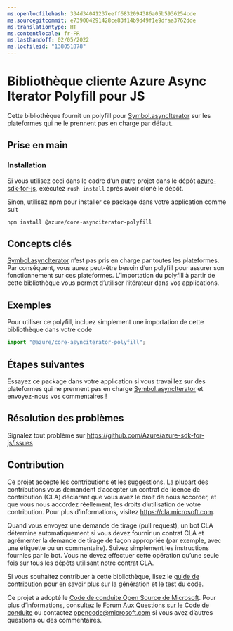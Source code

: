 ```yaml
---
ms.openlocfilehash: 334d34041237eeff6832094386a05b5936254cde
ms.sourcegitcommit: e739004291428ce83f14b9d49f1e9dfaa3762dde
ms.translationtype: HT
ms.contentlocale: fr-FR
ms.lasthandoff: 02/05/2022
ms.locfileid: "138051878"
---
```

# <a name="azure-async-iterator-polyfill-client-library-for-js"></a>Bibliothèque cliente Azure Async Iterator Polyfill pour JS

Cette bibliothèque fournit un polyfill pour [Symbol.asyncIterator](https://developer.mozilla.org/docs/Web/JavaScript/Reference/Global_Objects/Symbol/asyncIterator) sur les plateformes qui ne le prennent pas en charge par défaut.

## <a name="getting-started"></a>Prise en main

### <a name="installation"></a>Installation

Si vous utilisez ceci dans le cadre d’un autre projet dans le dépôt [azure-sdk-for-js](https://github.com/Azure/azure-sdk-for-js), exécutez `rush install` après avoir cloné le dépôt.

Sinon, utilisez npm pour installer ce package dans votre application comme suit

```
npm install @azure/core-asynciterator-polyfill
```

## <a name="key-concepts"></a>Concepts clés

[Symbol.asyncIterator](https://developer.mozilla.org/docs/Web/JavaScript/Reference/Global_Objects/Symbol/asyncIterator) n’est pas pris en charge par toutes les plateformes. Par conséquent, vous aurez peut-être besoin d’un polyfill pour assurer son fonctionnement sur ces plateformes. L’importation du polyfill à partir de cette bibliothèque vous permet d’utiliser l’itérateur dans vos applications.

## <a name="examples"></a>Exemples

Pour utiliser ce polyfill, incluez simplement une importation de cette bibliothèque dans votre code

```typescript
import "@azure/core-asynciterator-polyfill";
```

## <a name="next-steps"></a>Étapes suivantes

Essayez ce package dans votre application si vous travaillez sur des plateformes qui ne prennent pas en charge [Symbol.asyncIterator](https://developer.mozilla.org/docs/Web/JavaScript/Reference/Global_Objects/Symbol/asyncIterator) et envoyez-nous vos commentaires !

## <a name="troubleshooting"></a>Résolution des problèmes

Signalez tout problème sur https://github.com/Azure/azure-sdk-for-js/issues

## <a name="contributing"></a>Contribution

Ce projet accepte les contributions et les suggestions. La plupart des contributions vous demandent d’accepter un contrat de licence de contribution (CLA) déclarant que vous avez le droit de nous accorder, et que vous nous accordez réellement, les droits d’utilisation de votre contribution. Pour plus d’informations, visitez https://cla.microsoft.com.

Quand vous envoyez une demande de tirage (pull request), un bot CLA détermine automatiquement si vous devez fournir un contrat CLA et agrémenter la demande de tirage de façon appropriée (par exemple, avec une étiquette ou un commentaire). Suivez simplement les instructions fournies par le bot. Vous ne devez effectuer cette opération qu’une seule fois sur tous les dépôts utilisant notre contrat CLA.

Si vous souhaitez contribuer à cette bibliothèque, lisez le [guide de contribution](https://github.com/Azure/azure-sdk-for-js/tree/64a0cf353678b313bc1c27b430803db431e49c4e/CONTRIBUTING.md) pour en savoir plus sur la génération et le test du code.

Ce projet a adopté le [Code de conduite Open Source de Microsoft](https://opensource.microsoft.com/codeofconduct/).
Pour plus d’informations, consultez le [Forum Aux Questions sur le Code de conduite](https://opensource.microsoft.com/codeofconduct/faq/) ou contactez [opencode@microsoft.com](mailto:opencode@microsoft.com) si vous avez d’autres questions ou des commentaires.
